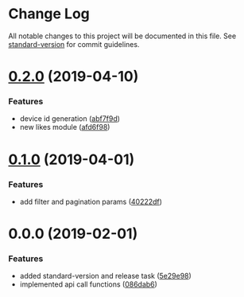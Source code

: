 # Change Log

All notable changes to this project will be documented in this file. See [standard-version](https://github.com/conventional-changelog/standard-version) for commit guidelines.

<a name="0.2.0"></a>
# [0.2.0](https://github.com/chaordic/engage-wishlist-sdk-js/compare/v0.1.0...v0.2.0) (2019-04-10)


### Features

* device id generation ([abf7f9d](https://github.com/chaordic/engage-wishlist-sdk-js/commit/abf7f9d))
* new likes module ([afd6f98](https://github.com/chaordic/engage-wishlist-sdk-js/commit/afd6f98))



<a name="0.1.0"></a>
# [0.1.0](https://github.com/chaordic/engage-wishlist-sdk-js/compare/v0.0.0...v0.1.0) (2019-04-01)


### Features

* add filter and pagination params ([40222df](https://github.com/chaordic/engage-wishlist-sdk-js/commit/40222df))



<a name="0.0.0"></a>
# 0.0.0 (2019-02-01)


### Features

* added standard-version and release task ([5e29e98](https://github.com/chaordic/engage-wishlist-sdk-js/commit/5e29e98))
* implemented api call functions ([086dab6](https://github.com/chaordic/engage-wishlist-sdk-js/commit/086dab6))
